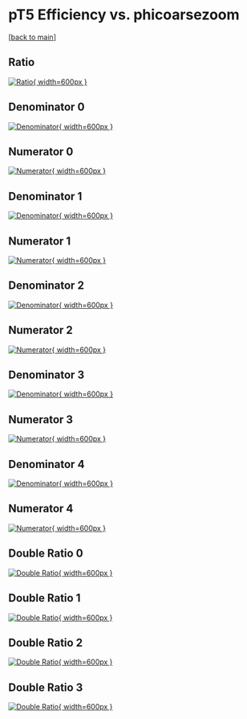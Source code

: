 # pT5 Efficiency vs. phicoarsezoom

[[back to main](./)]



## Ratio

[![Ratio](../mtv/var/pT5_vtr_0_-1_eff_phicoarsezoom.png){ width=600px }](../mtv/var/pT5_vtr_0_-1_eff_phicoarsezoom.pdf)

## Denominator 0

[![Denominator](../mtv/den/pT5_vtr_0_-1_eff_phicoarsezoom_den0.png){ width=600px }](../mtv/den/pT5_vtr_0_-1_eff_phicoarsezoom_den0.pdf)

## Numerator 0

[![Numerator](../mtv/num/pT5_vtr_0_-1_eff_phicoarsezoom_num0.png){ width=600px }](../mtv/num/pT5_vtr_0_-1_eff_phicoarsezoom_num0.pdf)

## Denominator 1

[![Denominator](../mtv/den/pT5_vtr_0_-1_eff_phicoarsezoom_den1.png){ width=600px }](../mtv/den/pT5_vtr_0_-1_eff_phicoarsezoom_den1.pdf)

## Numerator 1

[![Numerator](../mtv/num/pT5_vtr_0_-1_eff_phicoarsezoom_num1.png){ width=600px }](../mtv/num/pT5_vtr_0_-1_eff_phicoarsezoom_num1.pdf)

## Denominator 2

[![Denominator](../mtv/den/pT5_vtr_0_-1_eff_phicoarsezoom_den2.png){ width=600px }](../mtv/den/pT5_vtr_0_-1_eff_phicoarsezoom_den2.pdf)

## Numerator 2

[![Numerator](../mtv/num/pT5_vtr_0_-1_eff_phicoarsezoom_num2.png){ width=600px }](../mtv/num/pT5_vtr_0_-1_eff_phicoarsezoom_num2.pdf)

## Denominator 3

[![Denominator](../mtv/den/pT5_vtr_0_-1_eff_phicoarsezoom_den3.png){ width=600px }](../mtv/den/pT5_vtr_0_-1_eff_phicoarsezoom_den3.pdf)

## Numerator 3

[![Numerator](../mtv/num/pT5_vtr_0_-1_eff_phicoarsezoom_num3.png){ width=600px }](../mtv/num/pT5_vtr_0_-1_eff_phicoarsezoom_num3.pdf)

## Denominator 4

[![Denominator](../mtv/den/pT5_vtr_0_-1_eff_phicoarsezoom_den4.png){ width=600px }](../mtv/den/pT5_vtr_0_-1_eff_phicoarsezoom_den4.pdf)

## Numerator 4

[![Numerator](../mtv/num/pT5_vtr_0_-1_eff_phicoarsezoom_num4.png){ width=600px }](../mtv/num/pT5_vtr_0_-1_eff_phicoarsezoom_num4.pdf)

## Double Ratio 0

[![Double Ratio](../mtv/ratio/pT5_vtr_0_-1_eff_phicoarsezoom_ratio0.png){ width=600px }](../mtv/ratio/pT5_vtr_0_-1_eff_phicoarsezoom_ratio0.pdf)

## Double Ratio 1

[![Double Ratio](../mtv/ratio/pT5_vtr_0_-1_eff_phicoarsezoom_ratio1.png){ width=600px }](../mtv/ratio/pT5_vtr_0_-1_eff_phicoarsezoom_ratio1.pdf)

## Double Ratio 2

[![Double Ratio](../mtv/ratio/pT5_vtr_0_-1_eff_phicoarsezoom_ratio2.png){ width=600px }](../mtv/ratio/pT5_vtr_0_-1_eff_phicoarsezoom_ratio2.pdf)

## Double Ratio 3

[![Double Ratio](../mtv/ratio/pT5_vtr_0_-1_eff_phicoarsezoom_ratio3.png){ width=600px }](../mtv/ratio/pT5_vtr_0_-1_eff_phicoarsezoom_ratio3.pdf)


